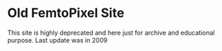 # Old FemtoPixel Site
This site is highly deprecated and here just for archive and educational purpose. Last update was in 2009
